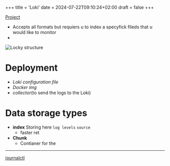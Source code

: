+++
title = 'Loki'
date = 2024-07-22T09:10:24+02:00
draft = false
+++

    

[Project](https://github.com/grafana/loki-fundamentals/tree/what-is-loki)
- Accepts all formats  but requiers u to index   a specyfick fileds that u would like to monitor 
- 
![Locky structure](/loki_struckter_visual.png)
 
# Deployment 
- *Loki configuration file*
- *Docker img*
- *collector*(to send the logs to the Loki)

# Data storage types 

- **index**
    Storing  here `log levels` `source`
    - faster ret
- **Chunk**
    - Contianer for the 

---
[journalctl](/journalctl.md)


